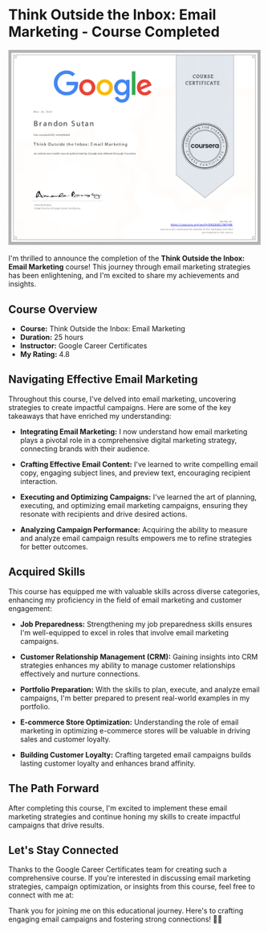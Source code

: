 # Think Outside the Inbox: Email Marketing - Course Completed

![Course Badge](ThinkOutsidetheInboxEmailMarketing.png)

I'm thrilled to announce the completion of the **Think Outside the Inbox: Email Marketing** course! This journey through email marketing strategies has been enlightening, and I'm excited to share my achievements and insights.

## Course Overview

- **Course:** Think Outside the Inbox: Email Marketing
- **Duration:** 25 hours
- **Instructor:** Google Career Certificates
- **My Rating:** 4.8

## Navigating Effective Email Marketing

Throughout this course, I've delved into email marketing, uncovering strategies to create impactful campaigns. Here are some of the key takeaways that have enriched my understanding:

- **Integrating Email Marketing:** I now understand how email marketing plays a pivotal role in a comprehensive digital marketing strategy, connecting brands with their audience.

- **Crafting Effective Email Content:** I've learned to write compelling email copy, engaging subject lines, and preview text, encouraging recipient interaction.

- **Executing and Optimizing Campaigns:** I've learned the art of planning, executing, and optimizing email marketing campaigns, ensuring they resonate with recipients and drive desired actions.

- **Analyzing Campaign Performance:** Acquiring the ability to measure and analyze email campaign results empowers me to refine strategies for better outcomes.

## Acquired Skills

This course has equipped me with valuable skills across diverse categories, enhancing my proficiency in the field of email marketing and customer engagement:

- **Job Preparedness:** Strengthening my job preparedness skills ensures I'm well-equipped to excel in roles that involve email marketing campaigns.

- **Customer Relationship Management (CRM):** Gaining insights into CRM strategies enhances my ability to manage customer relationships effectively and nurture connections.

- **Portfolio Preparation:** With the skills to plan, execute, and analyze email campaigns, I'm better prepared to present real-world examples in my portfolio.

- **E-commerce Store Optimization:** Understanding the role of email marketing in optimizing e-commerce stores will be valuable in driving sales and customer loyalty.

- **Building Customer Loyalty:** Crafting targeted email campaigns builds lasting customer loyalty and enhances brand affinity.

## The Path Forward

After completing this course, I'm excited to implement these email marketing strategies and continue honing my skills to create impactful campaigns that drive results.

## Let's Stay Connected

Thanks to the Google Career Certificates team for creating such a comprehensive course. If you're interested in discussing email marketing strategies, campaign optimization, or insights from this course, feel free to connect with me at:

Thank you for joining me on this educational journey. Here's to crafting engaging email campaigns and fostering strong connections! 🚀💌
